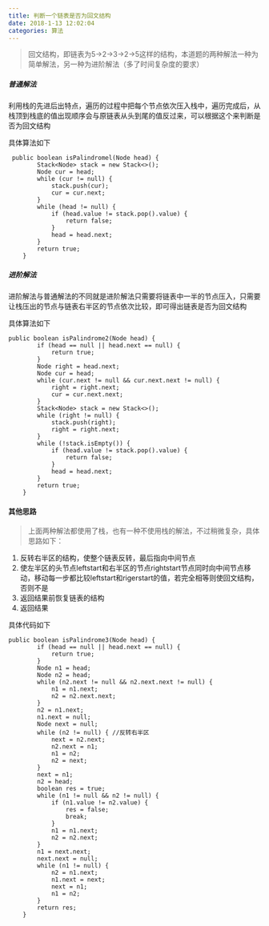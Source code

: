 ```yaml
---
title: 判断一个链表是否为回文结构
date: 2018-1-13 12:02:04
categories: 算法
---
```


> 回文结构，即链表为5->2->3->2->5这样的结构，本道题的两种解法一种为简单解法，另一种为进阶解法（多了时间复杂度的要求）

##### 普通解法

利用栈的先进后出特点，遍历的过程中把每个节点依次压入栈中，遍历完成后，从栈顶到栈底的值出现顺序会与原链表从头到尾的值反过来，可以根据这个来判断是否为回文结构

具体算法如下

```
 public boolean isPalindromel(Node head) {
        Stack<Node> stack = new Stack<>();
        Node cur = head;
        while (cur != null) {
            stack.push(cur);
            cur = cur.next;
        }
        while (head != null) {
            if (head.value != stack.pop().value) {
                return false;
            }
            head = head.next;
        }
        return true;
    }
```

##### 进阶解法

进阶解法与普通解法的不同就是进阶解法只需要将链表中一半的节点压入，只需要让栈压出的节点与链表右半区的节点依次比较，即可得出链表是否为回文结构

具体算法如下

```
public boolean isPalindrome2(Node head) {
        if (head == null || head.next == null) {
            return true;
        }
        Node right = head.next;
        Node cur = head;
        while (cur.next != null && cur.next.next != null) {
            right = right.next;
            cur = cur.next.next;
        }
        Stack<Node> stack = new Stack<>();
        while (right != null) {
            stack.push(right);
            right = right.next;
        }
        while (!stack.isEmpty()) {
            if (head.value != stack.pop().value) {
                return false;
            }
            head = head.next;
        }
        return true;
    }
```

#### 其他思路

> 上面两种解法都使用了栈，也有一种不使用栈的解法，不过稍微复杂，具体思路如下：

1. 反转右半区的结构，使整个链表反转，最后指向中间节点
2. 使左半区的头节点leftstart和右半区的节点rightstart节点同时向中间节点移动，移动每一步都比较leftstart和rigerstart的值，若完全相等则使回文结构，否则不是
3. 返回结果前恢复链表的结构
4. 返回结果

具体代码如下

```
public boolean isPalindrome3(Node head) {
        if (head == null || head.next == null) {
            return true;
        }
        Node n1 = head;
        Node n2 = head;
        while (n2.next != null && n2.next.next != null) {
            n1 = n1.next;
            n2 = n2.next.next;
        }
        n2 = n1.next;
        n1.next = null;
        Node next = null;
        while (n2 != null) { //反转右半区
            next = n2.next;
            n2.next = n1;
            n1 = n2;
            n2 = next;
        }
        next = n1;
        n2 = head;
        boolean res = true;
        while (n1 != null && n2 != null) {
            if (n1.value != n2.value) {
                res = false;
                break;
            }
            n1 = n1.next;
            n2 = n2.next;
        }
        n1 = next.next;
        next.next = null;
        while (n1 != null) {
            n2 = n1.next;
            n1.next = next;
            next = n1;
            n1 = n2;
        }
        return res;
    }
```
